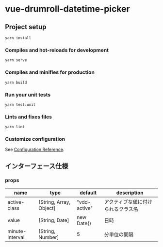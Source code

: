 # vue-drumroll-datetime-picker

## Project setup
```
yarn install
```

### Compiles and hot-reloads for development
```
yarn serve
```

### Compiles and minifies for production
```
yarn build
```

### Run your unit tests
```
yarn test:unit
```

### Lints and fixes files
```
yarn lint
```

### Customize configuration
See [Configuration Reference](https://cli.vuejs.org/config/).

## インターフェース仕様

### props
|name|type|default|description|
|---|---|---|---|
|active-class|[String, Array, Object]|"vdd-active"|アクティブな値に付けられるクラス名|
|value|[String, Date]|new Date()|日時|
|minute-interval|[String, Number]|5|分単位の間隔|
